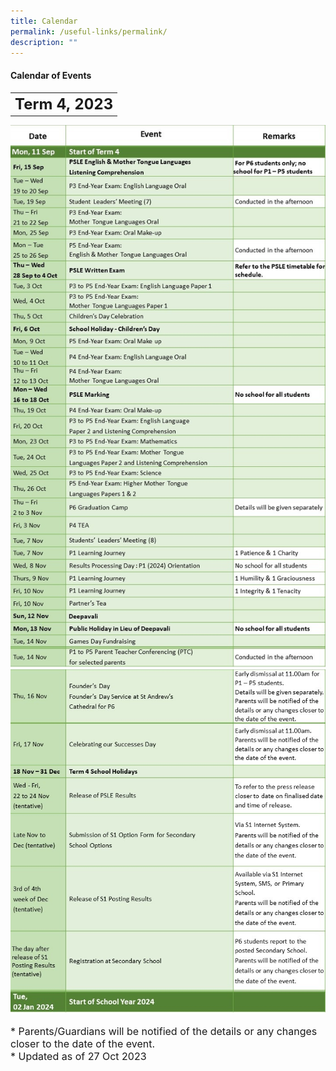 ```yaml
---
title: Calendar
permalink: /useful-links/permalink/
description: ""
---
```

#### **Calendar of Events**

<table>
	<tbody><tr>
		<th><font size="5">  
     Term 4, 2023
 </font></th>
</tr>
</tbody></table>

![](/images/Calendar%202023/term4_for%20website_01_v2.jpg)
![](/images/Calendar%202023/term4_for%20website_02_v2.jpg)
		
<font size="3">  
      * Parents/Guardians will be notified of the details or any changes closer to the date of the event.
</font><font size="3"><br>
</font><font size="3">
			* Updated as of 27 Oct 2023
</font><table>
	<tbody>
		<tr>
		</tr><tr></tr>
</tbody></table>